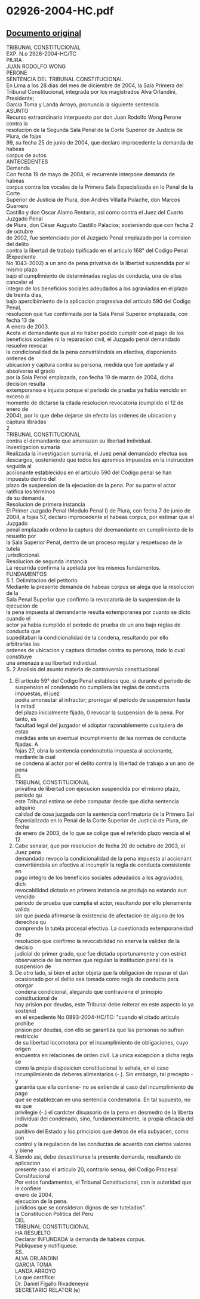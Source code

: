 
02926-2004-HC.pdf
=================
  
[Documento original](https://tc.gob.pe/jurisprudencia/2006/02926-2004-HC.pdf)  
---  
TRIBUNAL CONSTITUCIONAL  
EXP. N.o 2926-2004-HC/TC  
PIURA  
JUAN RODOLFO WONG  
PERONE  
SENTENCIA DEL TRIBUNAL CONSTITUCIONAL  
En Lima a los 28 dias del mes de diciembre de 2004, la Sala Primera del  
Tribunal Constitucional, integrada por los magistrados Alva Orlandini, Presidente;  
Garcia Toma y Landa Arroyo, pronuncia la siguiente sentencia  
ASUNTO  
Recurso extraordinario interpuesto por don Juan Rodolfo Wong Perone contra la  
resolucion de la Segunda Sala Penal de la Corte Superior de Justicia de Piura, de fojas  
99, su fecha 25 de junio de 2004, que declaro improcedente la demanda de habeas  
corpus de autos.  
ANTECEDENTES  
Demanda  
Con fecha 19 de mayo de 2004, el recurrente interpone demanda de habeas  
corpus contra los vocales de la Primera Sala Especializada en lo Penal de la Corte  
Superior de Justicia de Piura, don Andrés Villalta Pulache, don Marcos Guerrero  
Castillo y don Oscar Alamo Rentaria, asi como contra el Juez del Cuarto Juzgado Penal  
de Piura, don César Augusto Castillo Palacios; sosteniendo que con fecha 2 de octubre  
de 2002, fue sentenciado por el Juzgado Penal emplazado por la comision del delito  
contra la libertad de trabajo tipificado en el articulo 168° del Codigo Penal (Expediente  
No 1043-2002) a un ano de pena privativa de la libertad suspendida por el mismo plazo  
bajo el cumplimiento de determinadas reglas de conducta, una de ellas cancelar el  
integro de los beneficios sociales adeudados a los agraviados en el plazo de treinta dias,  
bajo apercibimiento de la aplicacion progresiva del articulo 590 del Codigo Penal,  
resolucion que fue confirmada por la Sala Penal Superior emplazada, con fecha 13 de  
A enero de 2003.  
Acota el demandante que al no haber podido cumplir con el pago de los  
beneficios sociales ni la reparacion civil, el Juzgado penal demandado resuelve revocar  
la condicionalidad de la pena convirtiéndola en efectiva, disponiendo ordenes de  
ubicacion y captura contra su persona, medida que fue apelada y al absolverse el grado  
por la Sala Penal emplazada, con fecha 19 de marzo de 2004, dicha decision resulta  
extemporanea e injusta porque el periodo de prueba ya habia vencido en exceso al  
momento de dictarse la citada resolucion revocatoria (cumplido el 12 de enero de  
2004), por lo que debe dejarse sin efecto las ordenes de ubicacion y captura libradas  
2  
TRIBUNAL CONSTITUCIONAL  
contra el demandante que amenazan su libertad individual.  
Investigacion sumaria  
Realizada la investigacion sumaria, el Juez penal demandado efectua sus  
descargos, sosteniendo que todos los apremios impuestos en la instruccion seguida al  
accionante establecidos en el articulo 590 del Codigo penal se han impuesto dentro del  
plazo de suspension de la ejecucion de la pena. Por su parte el actor ratifica los términos  
de su demanda.  
Resolucion de primera instancia  
El Primer Juzgado Penal (Modulo Penal I) de Piura, con fecha 7 de junio de  
2004, a fojas 57, declaro improcedente el habeas corpus, por estimar que el Juzgado  
penal emplazado ordeno la captura del deemandante en cumplimiento de lo resuelto por  
la Sala Superior Penal, dentro de un proceso regular y respetuoso de la tutela  
jurisdiccional.  
Resolucion de segunda instancia  
La recurrida confirma la apelada por los mismos fundamentos.  
FUNDAMENTOS  
S 1. Delimitacion del petitorio  
Mediante la presente demanda de habeas corpus se alega que la resolucion de la  
Sala Penal Superior que confirmo la revocatoria de la suspension de la ejecucion de  
la pena impuesta al demandante resulta extemporanea por cuanto se dicto cuando el  
actor ya habia cumplido el periodo de prueba de un ano bajo reglas de conducta que  
supeditaban la condicionalidad de la condena, resultando por ello arbitrarias las  
ordenes de ubicacion y captura dictadas contra su persona, todo lo cual constituye  
una amenaza a su libertad individual.  
S. 2 Analisis del asunto materia de controversia constitucional  
1. El articulo 59° del Codigo Penal establece que, si durante el periodo de  
suspension el condenado no cumpliera las reglas de conducta impuestas, el juez  
podra amonestar al infractor; prorrogar el periodo de suspension hasta la mitad  
del plazo inicialmente fijado, 0 revocar la suspension de la pena. Por tanto, es  
facultad legal del juzgador el adoptar razonablemente cualquiera de estas  
medidas ante un eventual incumplimiento de las normas de conducta fijadas. A  
fojas 27, obra la sentencia condenatotia impuesta al accionante, mediante la cual  
se condena al actor por el delito contra la libertad de trabajo a un ano de pena  
EL  
TRIBUNAL CONSTITUCIONAL  
privativa de libertad con ejecucion suspendida por el mismo plazo, periodo qu  
este Tribunal estima se debe computar desde que dicha sentencia adquirio  
calidad de cosa juzgada con la sentencia confirmatoria de la Primera Sal  
Especializada en lo Penal de la Corte Superior de Justicia de Piura, de fecha  
de enero de 2003, de lo que se colige que el referido plazo vencia el el 12  
2. Cabe senalar, que por resolucion de fecha 20 de octubre de 2003, el Juez pena  
demandado revoco la condicionalidad de la pena impuesta al accionant  
convirtiéndola en efectiva al incumplir la regla de conducta consistente en  
pago integro de los beneficios sociales adeudados a los agraviados, dich  
revocabilidad dictada en primera instancia se produjo no estando aun vencido  
periodo de prueba que cumplia el actor, resultando por ello plenamente valida  
sin que pueda afirmarse la existencia de afectacion de alguno de los derechos qu  
comprende la tutela procesal efectiva. La cuestionada extemporaneidad de  
resolucion que confirmo la revocabilidad no enerva la validez de la decisio  
judicial de primer grado, que fue dictada oportunamente y con estrict  
observancia de las normas que regulan la institucion penal de la suspension de  
3. De otro lado, si bien el actor objeta que la obligacion de reparar el dan  
ocasionado por el delito sea tomada como regla de conducta para otorgar  
condena condicional, alegando que contraviene el principio constitucional de  
hay prision por deudas, este Tribunal debe reiterar en este aspecto lo ya sostenid  
en el expediente No 0893-2004-HC/TC: "cuando el citado articulo prohibe  
prision por deudas, con ello se garantiza que las personas no sufran restriccio  
de su libertad locomotora por el incumplimiento de obligaciones, cuyo origen  
encuentra en relaciones de orden civil. La unica excepcion a dicha regla se  
como la propia disposicion constitucional lo sehala, en el caso  
incumplimiento de deberes alimentarios (-.). Sin embargo, tal precepto -y  
garantia que ella contiene- no se extiende al caso del incumplimiento de pago  
que se establezcan en una sentencia condenatoria. En tal supuesto, no es que  
privilegie (-.) el cardcter disuasorio de la pena en desmedro de la liberta  
individual del condenado, sino, fundamentalmente, la propia eficacia del pode  
punitivo del Estado y los principios que detras de ella subyacen, como son  
control y la regulacion de las conductas de acuerdo con ciertos valores y biene  
4. Siendo asi, debe desestimarse la presente demanda, resultando de aplicacion  
presente caso el articulo 20, contrario sensu, del Codigo Procesal Constitucional  
Por estos fundamentos, el Tribunal Constitucional, con la autoridad que le confiere  
enero de 2004.  
ejecucion de la pena.  
juridicos que se consideran dignos de ser tutelados".  
la Constitucion Politica del Peru  
DEL  
TRIBUNAL CONSTITUCIONAL  
HA RESUELTO  
Declarar INFUNDADA la demanda de habeas corpus.  
Publiquese y notifiquese.  
SS.  
ALVA ORLANDINI  
GARCIA TOMA  
LANDA ARROYO  
Lo que certifice:  
Dr. Daniel Figallo Rivadeneyra  
SECRETARIO RELATOR (e)